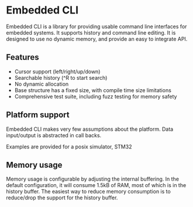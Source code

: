 # Embedded CLI

Embedded CLI is a library for providing usable command line interfaces for embedded systems. It supports history and command line editing. It is designed to use no dynamic memory, and provide an easy to integrate API.

## Features
* Cursor support (left/right/up/down)
* Searchable history (^R to start search)
* No dynamic allocation
 * Base structure has a fixed size, with compile time size limitations
* Comprehensive test suite, including fuzz testing for memory safety

## Platform support
Embedded CLI makes very few assumptions about the platform. Data input/output is abstracted in call backs.

Examples are provided for a posix simulator, STM32

## Memory usage
Memory usage is configurable by adjusting the internal buffering. In the default configuration, it will consume 1.5kB of RAM, most of which is in the history buffer. The easiest way to reduce memory consumption is to reduce/drop the support for the history buffer.